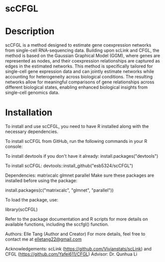 # scCFGL

# Description
scCFGL is a method designed to estimate gene coexpression networks from single-cell RNA-sequencing data. Building upon scLink and CFGL, the method is based on the Gaussian Graphical Model (GGM), where genes are represented as nodes, and their coexpression relationships are captured as edges in the estimated networks. This method is specifically tailored for single-cell gene expression data and can jointly estimate networks while accounting for heterogeneity across biological conditions. The resulting networks allow for meaningful comparisons of gene relationships across different biological states, enabling enhanced biological insights from single-cell genomics data.

# Installation
To install and use scCFGL, you need to have R installed along with the necessary dependencies.

To install scCFGL from GitHub, run the following commands in your R console:

To install devtools if you don't have it already:
install.packages("devtools")

To install scCFGL:
devtools::install_github("esb5324/scCFGL")

Dependencies:
matrixcalc
glmnet
parallel
Make sure these packages are installed before using the package:

install.packages(c("matrixcalc", "glmnet", "parallel"))

To load the package, use:

library(scCFGL)

Refer to the package documentation and R scripts for more details on available functions, including the sccfgl() function.

Authors:
Elle Tang (Author and Creator)
For more details, feel free to contact me at elletang22@gmail.com

Acknowledgements:
scLink (https://github.com/Vivianstats/scLink) and CFGL (https://github.com/Yafei611/CFGL)
Advisor: Dr. Qunhua Li
